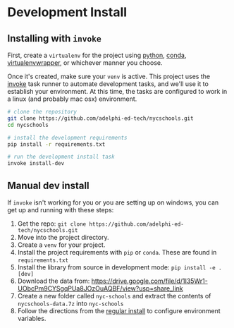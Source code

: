 Development Install
===================
Installing with `invoke`
------------------------

First, create a `virtualenv` for the project using [python](https://packaging.python.org/en/latest/guides/installing-using-pip-and-virtual-environments/#creating-a-virtual-environment),
[conda](https://docs.conda.io/projects/conda/en/latest/commands/create.html),
[virtualenvwrapper](https://virtualenvwrapper.readthedocs.io/en/latest/install.html), or whichever manner you choose.

Once it's created, make sure your `venv` is active. This project uses the [invoke](https://www.pyinvoke.org/) task runner to automate development tasks, and we'll use it to establish your environment. At this time, the tasks are configured to work in a linux (and probably mac osx) environment.

```bash
# clone the repository
git clone https://github.com/adelphi-ed-tech/nycschools.git
cd nycschools

# install the development requirements
pip install -r requirements.txt

# run the development install task
invoke install-dev
```

Manual dev install
------------------
If `invoke` isn't working for you or you are setting up on windows, you can get up and running with these steps:

1. Get the repo: `git clone https://github.com/adelphi-ed-tech/nycschools.git`
2. Move into the project directory.
3. Create a `venv` for your project.
4. Install the project requirements with `pip` or `conda`. These are found in `requirements.txt`
5. Install the library from source in development mode: `pip install -e .[dev]`
6. Download the data from: <https://drive.google.com/file/d/1I35Wr1-UObcPm9CYSgqPUa8JOzOuAQBF/view?usp=share_link>
7. Create a new folder called `nyc-schools` and extract the contents of  `nycschools-data.7z` into `nyc-schools`
8. Follow the directions from the [regular install](install.md) to configure environment variables.



